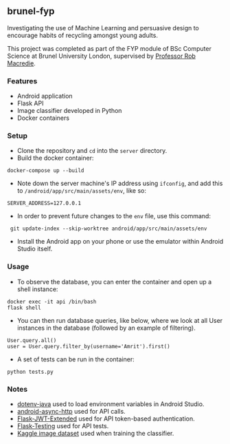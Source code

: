 ## brunel-fyp
Investigating the use of Machine Learning and persuasive design to encourage habits of recycling amongst young adults.

This project was completed as part of the FYP module of BSc Computer Science at Brunel University London, supervised by [Professor Rob Macredie](https://www.brunel.ac.uk/people/robert-macredie).

### Features
* Android application
* Flask API
* Image classifier developed in Python
* Docker containers

### Setup
* Clone the repository and `cd` into the `server` directory.
* Build the docker container:
```
docker-compose up --build
```
* Note down the server machine's IP address using `ifconfig`, and add this to `/android/app/src/main/assets/env`, like so:
```
SERVER_ADDRESS=127.0.0.1
```
* In order to prevent future changes to the `env` file, use this command:
```
 git update-index --skip-worktree android/app/src/main/assets/env
```
* Install the Android app on your phone or use the emulator within Android Studio itself.

### Usage
* To observe the database, you can enter the container and open up a shell instance:
```
docker exec -it api /bin/bash
flask shell 
```
* You can then run database queries, like below, where we look at all User instances in the database (followed by an example of filtering).
```
User.query.all()
user = User.query.filter_by(username='Amrit').first()
```
* A set of tests can be run in the container:
```
python tests.py
```

### Notes
* [dotenv-java](https://github.com/cdimascio/dotenv-java) used to load environment variables in Android Studio.
* [android-async-http](https://loopj.com/android-async-http/) used for API calls.
* [Flask-JWT-Extended](https://flask-jwt-extended.readthedocs.io/en/stable/) used for API token-based authentication.
* [Flask-Testing](https://pythonhosted.org/Flask-Testing/) used for API tests.
* [Kaggle image dataset](https://www.kaggle.com/piaoya/plastic-recycling-codes) used when training the classifier.
